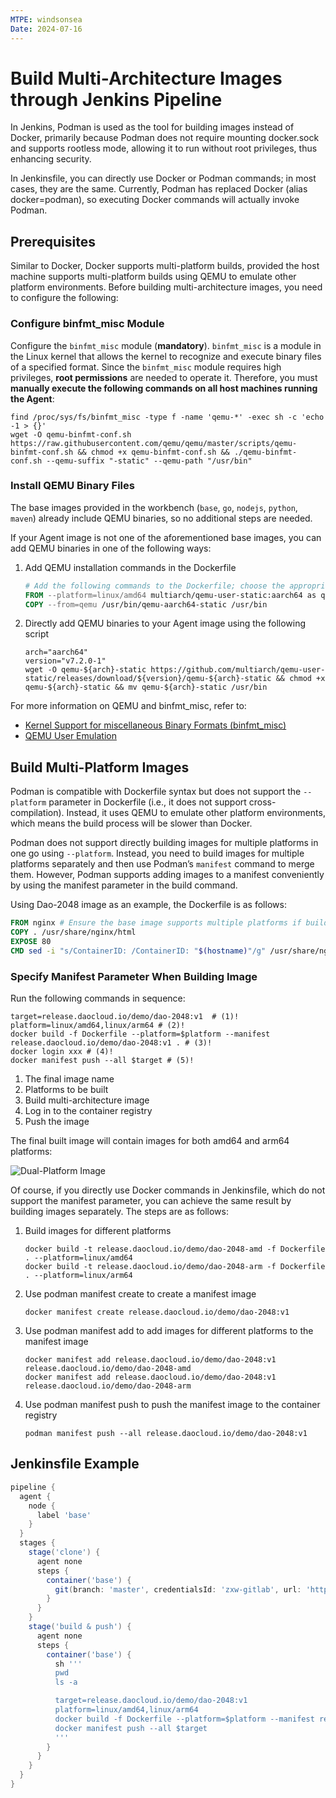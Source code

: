 ```yaml
---
MTPE: windsonsea
Date: 2024-07-16
---
```


# Build Multi-Architecture Images through Jenkins Pipeline

In Jenkins, Podman is used as the tool for building images instead of Docker, primarily because Podman does not require mounting docker.sock and supports rootless mode, allowing it to run without root privileges, thus enhancing security.

In Jenkinsfile, you can directly use Docker or Podman commands; in most cases, they are the same. Currently, Podman has replaced Docker (alias docker=podman), so executing Docker commands will actually invoke Podman.

## Prerequisites

Similar to Docker, Docker supports multi-platform builds, provided the host machine supports multi-platform builds using QEMU to emulate other platform environments. Before building multi-architecture images, you need to configure the following:

### Configure binfmt_misc Module

Configure the `binfmt_misc` module (**mandatory**). `binfmt_misc` is a module in the Linux kernel that allows the kernel to recognize and execute binary files of a specified format. Since the `binfmt_misc` module requires high privileges, **root permissions** are needed to operate it. Therefore, you must **manually execute the following commands on all host machines running the Agent**:

```shell
find /proc/sys/fs/binfmt_misc -type f -name 'qemu-*' -exec sh -c 'echo -1 > {}'
wget -O qemu-binfmt-conf.sh https://raw.githubusercontent.com/qemu/qemu/master/scripts/qemu-binfmt-conf.sh && chmod +x qemu-binfmt-conf.sh && ./qemu-binfmt-conf.sh --qemu-suffix "-static" --qemu-path "/usr/bin"
```

### Install QEMU Binary Files

The base images provided in the workbench (`base`, `go`, `nodejs`, `python`, `maven`) already include QEMU binaries, so no additional steps are needed.

If your Agent image is not one of the aforementioned base images, you can add QEMU binaries in one of the following ways:

1. Add QEMU installation commands in the Dockerfile

    ```dockerfile
    # Add the following commands to the Dockerfile; choose the appropriate QEMU binary based on your target platform, e.g., for an arm64 target image
    FROM --platform=linux/amd64 multiarch/qemu-user-static:aarch64 as qemu
    COPY --from=qemu /usr/bin/qemu-aarch64-static /usr/bin
    ```

2. Directly add QEMU binaries to your Agent image using the following script

    ```shell
    arch="aarch64"
    version="v7.2.0-1"
    wget -O qemu-${arch}-static https://github.com/multiarch/qemu-user-static/releases/download/${version}/qemu-${arch}-static && chmod +x qemu-${arch}-static && mv qemu-${arch}-static /usr/bin 
    ```

For more information on QEMU and binfmt_misc, refer to:

- [Kernel Support for miscellaneous Binary Formats (binfmt_misc)](https://www.kernel.org/doc/html/latest/admin-guide/binfmt-misc.html)
- [QEMU User Emulation](https://wiki.debian.org/QemuUserEmulation)

## Build Multi-Platform Images

Podman is compatible with Dockerfile syntax but does not support the `--platform` parameter in Dockerfile (i.e., it does not support cross-compilation). Instead, it uses QEMU to emulate other platform environments, which means the build process will be slower than Docker.

Podman does not support directly building images for multiple platforms in one go using `--platform`. Instead, you need to build images for multiple platforms separately and then use Podman’s `manifest` command to merge them. However, Podman supports adding images to a manifest conveniently by using the manifest parameter in the build command.

Using Dao-2048 image as an example, the Dockerfile is as follows:

```dockerfile
FROM nginx # Ensure the base image supports multiple platforms if building multi-platform images
COPY . /usr/share/nginx/html
EXPOSE 80
CMD sed -i "s/ContainerID: /ContainerID: "$(hostname)"/g" /usr/share/nginx/html/index.html && nginx -g "daemon off;"
```

### Specify Manifest Parameter When Building Image

Run the following commands in sequence:

```shell
target=release.daocloud.io/demo/dao-2048:v1  # (1)!
platform=linux/amd64,linux/arm64 # (2)!
docker build -f Dockerfile --platform=$platform --manifest release.daocloud.io/demo/dao-2048:v1 . # (3)!
docker login xxx # (4)!
docker manifest push --all $target # (5)!
```

1. The final image name
2. Platforms to be built
3. Build multi-architecture image
4. Log in to the container registry
5. Push the image

The final built image will contain images for both amd64 and arm64 platforms:

![Dual-Platform Image](../../images/podman-build-mutil-arch.png)

Of course, if you directly use Docker commands in Jenkinsfile, which do not support the manifest parameter, you can achieve the same result by building images separately. The steps are as follows:

1. Build images for different platforms

    ```shell
    docker build -t release.daocloud.io/demo/dao-2048-amd -f Dockerfile . --platform=linux/amd64
    docker build -t release.daocloud.io/demo/dao-2048-arm -f Dockerfile . --platform=linux/arm64
    ```

2. Use podman manifest create to create a manifest image

    ```shell
    docker manifest create release.daocloud.io/demo/dao-2048:v1
    ```

3. Use podman manifest add to add images for different platforms to the manifest image

    ```shell
    docker manifest add release.daocloud.io/demo/dao-2048:v1 release.daocloud.io/demo/dao-2048-amd
    docker manifest add release.daocloud.io/demo/dao-2048:v1 release.daocloud.io/demo/dao-2048-arm
    ```

4. Use podman manifest push to push the manifest image to the container registry

    ```shell
    podman manifest push --all release.daocloud.io/demo/dao-2048:v1
    ```

## Jenkinsfile Example

```groovy
pipeline {
  agent {
    node {
      label 'base'
    }
  }
  stages {
    stage('clone') {
      agent none
      steps {
        container('base') {
          git(branch: 'master', credentialsId: 'zxw-gitlab', url: 'https://gitlab.daocloud.cn/ndx/dao-2048.git')
        }
      }
    }
    stage('build & push') {
      agent none
      steps {
        container('base') {
          sh '''
          pwd
          ls -a

          target=release.daocloud.io/demo/dao-2048:v1
          platform=linux/amd64,linux/arm64
          docker build -f Dockerfile --platform=$platform --manifest release.daocloud.io/demo/dao-2048:v1 .
          docker manifest push --all $target
          '''
        }
      }
    }
  }
}
```
